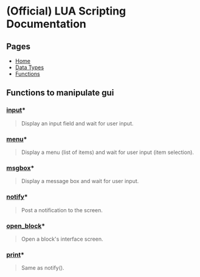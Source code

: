 
# (Official) LUA Scripting Documentation

## Pages

- [Home](../../index)
- [Data Types](../data-types)
- [Functions](../functions)

## Functions to manipulate gui

### [input](gui/input)*

> Display an input field and wait for user input.

### [menu](gui/menu)*

> Display a menu (list of items) and wait for user input (item selection).

### [msgbox](gui/msgbox)*

> Display a message box and wait for user input.

### [notify](gui/notify)*

> Post a notification to the screen.

### [open_block](gui/open_block)*

> Open a block's interface screen.

### [print](gui/print)*

> Same as notify().

